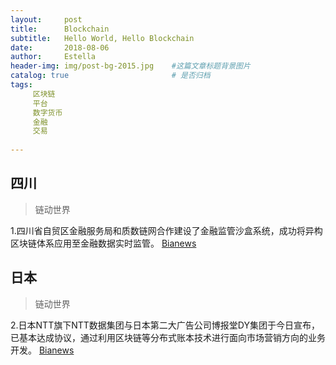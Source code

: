 ```yaml
---
layout:     post
title:      Blockchain
subtitle:   Hello World, Hello Blockchain
date:       2018-08-06 
author:     Estella 
header-img: img/post-bg-2015.jpg 	#这篇文章标题背景图片
catalog: true 						# 是否归档
tags:	
     区块链
     平台
     数字货币
     金融
     交易
    
---
```


## 四川
>链动世界

1.四川省自贸区金融服务局和质数链网合作建设了金融监管沙盒系统，成功将异构区块链体系应用至金融数据实时监管。 [Bianews](http://www.bianews.com/news/flash?id=17892)

## 日本
>链动世界

2.日本NTT旗下NTT数据集团与日本第二大广告公司博报堂DY集团于今日宣布，已基本达成协议，通过利用区块链等分布式账本技术进行面向市场营销方向的业务开发。 [Bianews](http://www.bianews.com/news/flash?id=17887)
